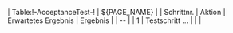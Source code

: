 | Table:!-AcceptanceTest-! | ${PAGE_NAME} |
| Schrittnr. | Aktion | Erwartetes Ergebnis | Ergebnis |
| -- |
| 1 | Testschritt ... | | |

